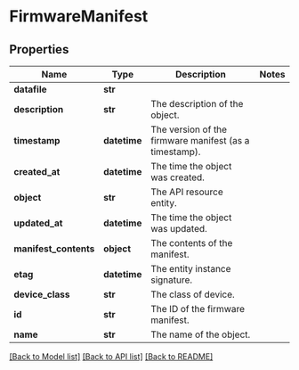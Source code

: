 # FirmwareManifest

## Properties
Name | Type | Description | Notes
------------ | ------------- | ------------- | -------------
**datafile** | **str** |  | 
**description** | **str** | The description of the object. | 
**timestamp** | **datetime** | The version of the firmware manifest (as a timestamp). | 
**created_at** | **datetime** | The time the object was created. | 
**object** | **str** | The API resource entity. | 
**updated_at** | **datetime** | The time the object was updated. | 
**manifest_contents** | **object** | The contents of the manifest. | 
**etag** | **datetime** | The entity instance signature. | 
**device_class** | **str** | The class of device. | 
**id** | **str** | The ID of the firmware manifest. | 
**name** | **str** | The name of the object. | 

[[Back to Model list]](../README.md#documentation-for-models) [[Back to API list]](../README.md#documentation-for-api-endpoints) [[Back to README]](../README.md)


